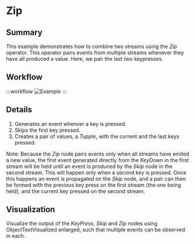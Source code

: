 # Zip

## Summary
This example demonstrates how to combine two streams using the *Zip* operator. This operator pairs events from multiple streams whenever they have all produced a value. Here, we pair the last two keypresses.

## Workflow

:::workflow
![Example](~/workflows/ReactiveExamples/Zip/Zip.bonsai)
:::

## Details
1. Generates an event whenver a key is pressed.
2. Skips the first key pressed.
3. Creates a pair of values, a *Tupple*, with the current and the last keys pressed.

Note: Because the *Zip* node pairs events only when all streams have emited a new value, the first event generated directly from the *KeyDown* in the first stream will be held until an event is produced by the *Skip* node in the second stream. This will happen only when a second key is pressed. Once this happens an event is propagated on the *Skip* node, and a pair can then be formed with the previous key press on the first stream (the one being held), and the current key pressed on the second stream.

## Visualization
Visualize the output of the *KeyPress*, *Skip* and *Zip* nodes using ObjectTextVisualized enlarged, such that multiple events can be observed in each. 
